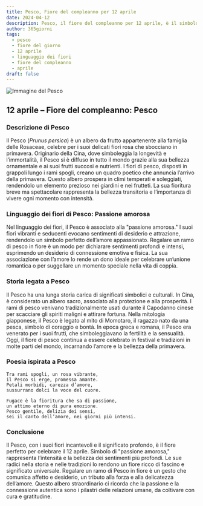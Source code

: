 ```yaml
---
title: Pesco, Fiore del compleanno per 12 aprile
date: 2024-04-12
description: Pesco, il fiore del compleanno per 12 aprile, è il simbolo di Passione amorosa. Scopri il suo significato unico, le storie affascinanti e la poesia che celebra la sua bellezza.
author: 365giorni
tags:
  - pesco
  - fiore del giorno
  - 12 aprile
  - linguaggio dei fiori
  - fiore del compleanno
  - aprile
draft: false
---
```


![Immagine del Pesco](https://cdn.pixabay.com/photo/2017/07/20/19/18/peach-blossom-2523391_1280.jpg)

## 12 aprile – Fiore del compleanno: Pesco

### Descrizione di Pesco

Il Pesco (_Prunus persica_) è un albero da frutto appartenente alla famiglia delle Rosaceae, celebre per i suoi delicati fiori rosa che sbocciano in primavera. Originario della Cina, dove simboleggia la longevità e l’immortalità, il Pesco si è diffuso in tutto il mondo grazie alla sua bellezza ornamentale e ai suoi frutti succosi e nutrienti. I fiori di pesco, disposti in grappoli lungo i rami spogli, creano un quadro poetico che annuncia l’arrivo della primavera. Questo albero prospera in climi temperati e soleggiati, rendendolo un elemento prezioso nei giardini e nei frutteti. La sua fioritura breve ma spettacolare rappresenta la bellezza transitoria e l’importanza di vivere ogni momento con intensità.

### Linguaggio dei fiori di Pesco: Passione amorosa

Nel linguaggio dei fiori, il Pesco è associato alla "passione amorosa." I suoi fiori vibranti e seducenti evocano sentimenti di desiderio e attrazione, rendendolo un simbolo perfetto dell’amore appassionato. Regalare un ramo di pesco in fiore è un modo per dichiarare sentimenti profondi e intensi, esprimendo un desiderio di connessione emotiva e fisica. La sua associazione con l’amore lo rende un dono ideale per celebrare un’unione romantica o per suggellare un momento speciale nella vita di coppia.

### Storia legata a Pesco

Il Pesco ha una lunga storia carica di significati simbolici e culturali. In Cina, è considerato un albero sacro, associato alla protezione e alla prosperità. I rami di pesco venivano tradizionalmente usati durante il Capodanno cinese per scacciare gli spiriti maligni e attirare fortuna. Nella mitologia giapponese, il Pesco è legato al mito di Momotaro, il ragazzo nato da una pesca, simbolo di coraggio e bontà. In epoca greca e romana, il Pesco era venerato per i suoi frutti, che simboleggiavano la fertilità e la sensualità. Oggi, il fiore di pesco continua a essere celebrato in festival e tradizioni in molte parti del mondo, incarnando l’amore e la bellezza della primavera.

### Poesia ispirata a Pesco

```
Tra rami spogli, un rosa vibrante,  
il Pesco si erge, promessa amante.  
Petali morbidi, carezza d’amore,  
sussurrano dolci la voce del cuore.  

Fugace è la fioritura che sa di passione,  
un attimo eterno di pura emozione.  
Pesco gentile, delizia dei sensi,  
sei il canto dell’amore, nei giorni più intensi.  
```

### Conclusione

Il Pesco, con i suoi fiori incantevoli e il significato profondo, è il fiore perfetto per celebrare il 12 aprile. Simbolo di "passione amorosa," rappresenta l’intensità e la bellezza dei sentimenti più profondi. Le sue radici nella storia e nelle tradizioni lo rendono un fiore ricco di fascino e significato universale. Regalare un ramo di Pesco in fiore è un gesto che comunica affetto e desiderio, un tributo alla forza e alla delicatezza dell’amore. Questo albero straordinario ci ricorda che la passione e la connessione autentica sono i pilastri delle relazioni umane, da coltivare con cura e gratitudine.